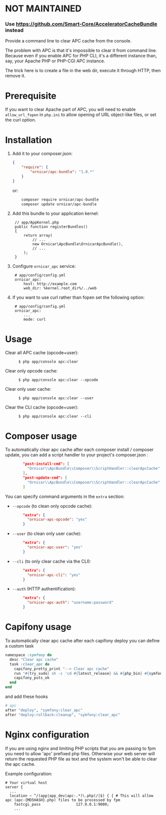 # NOT MAINTAINED

### Use https://github.com/Smart-Core/AcceleratorCacheBundle instead

Provide a command line to clear APC cache from the console.

The problem with APC is that it's impossible to clear it from command line.
Because even if you enable APC for PHP CLI, it's a different instance than,
say, your Apache PHP or PHP-CGI APC instance.

The trick here is to create a file in the web dir, execute it through HTTP,
then remove it.

Prerequisite
============

If you want to clear Apache part of APC, you will need to enable `allow_url_fopen` in `php.ini` to allow opening of URL
object-like files, or set the curl option.



Installation
============

  1. Add it to your composer.json:

      ```json
      {
          "require": {
              "ornicar/apc-bundle": "1.0.*"
          }
      }
      ```

     or:

      ```sh
          composer require ornicar/apc-bundle
          composer update ornicar/apc-bundle
      ```

  2. Add this bundle to your application kernel:

          // app/AppKernel.php
          public function registerBundles()
          {
              return array(
                  // ...
                  new Ornicar\ApcBundle\OrnicarApcBundle(),
                  // ...
              );
          }

  3. Configure `ornicar_apc` service:

          # app/config/config.yml
          ornicar_apc:
              host: http://example.com
              web_dir: %kernel.root_dir%/../web

  4. If you want to use curl rather than fopen set the following option:

          # app/config/config.yml
          ornicar_apc:
              ...
              mode: curl


Usage
=====

Clear all APC cache (opcode+user):

          $ php app/console apc:clear

Clear only opcode cache:

          $ php app/console apc:clear --opcode

Clear only user cache:

          $ php app/console apc:clear --user

Clear the CLI cache (opcode+user):

          $ php app/console apc:clear --cli


Composer usage
==============

To automatically clear apc cache after each composer install / composer update, you can add a script handler to your project's composer.json :

```json
        "post-install-cmd": [
          "Ornicar\\ApcBundle\\Composer\\ScriptHandler::clearApcCache"
        ],
        "post-update-cmd": [
          "Ornicar\\ApcBundle\\Composer\\ScriptHandler::clearApcCache"
        ]
```

You can specify command arguments in the `extra` section:

- `--opcode` (to clean only opcode cache): 

```json
        "extra": {
          "ornicar-apc-opcode": "yes"
        }
```

- `--user` (to clean only user cache): 

```json
        "extra": {
          "ornicar-apc-user": "yes"
        }
```

- `--cli` (to only clear cache via the CLI): 

```json
        "extra": {
          "ornicar-apc-cli": "yes"
        }
```

- `--auth` (HTTP authentification): 

```json
        "extra": {
          "ornicar-apc-auth": "username:password"
        }
```


Capifony usage
==============

To automatically clear apc cache after each capifony deploy you can define a custom task

```ruby
namespace :symfony do
  desc "Clear apc cache"
  task :clear_apc do
    capifony_pretty_print "--> Clear apc cache"
    run "#{try_sudo} sh -c 'cd #{latest_release} && #{php_bin} #{symfony_console} apc:clear #{console_options}'"
    capifony_puts_ok
  end
end
```

and add these hooks

```ruby
# apc
after "deploy", "symfony:clear_apc"
after "deploy:rollback:cleanup", "symfony:clear_apc"
```

Nginx configuration
===================

If you are using nginx and limiting PHP scripts that you are passing to fpm you need to allow 'apc' prefixed php files. Otherwise your web server will return the requested PHP file as text and the system won't be able to clear the apc cache.

Example configuration:
```
# Your virtual host
server {
  ...
  location ~ ^/(app|app_dev|apc-.*)\.php(/|$) { { # This will allow apc (apc-{MD5HASH}.php) files to be processed by fpm
    fastcgi_pass                127.0.0.1:9000;
    ...
``` 
